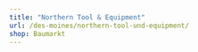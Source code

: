 ```yaml
---
title: "Northern Tool & Equipment"
url: /des-moines/northern-tool-und-equipment/
shop: Baumarkt
---
```

